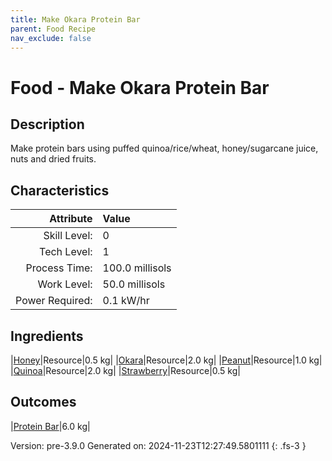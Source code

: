 ```yaml
---
title: Make Okara Protein Bar
parent: Food Recipe
nav_exclude: false
---
```

# Food - Make Okara Protein Bar

## Description
Make protein bars using puffed quinoa/rice/wheat, honey/sugarcane juice, nuts and dried fruits.

## Characteristics

| Attribute      | Value |
|--------:|:------|
|Skill Level:|0|
|Tech Level:|1|
|Process Time:|100.0 millisols|
|Work Level:|50.0 millisols|
|Power Required:|0.1 kW/hr|

## Ingredients

|[Honey](../resource/honey.html)|Resource|0.5 kg|
|[Okara](../resource/okara.html)|Resource|2.0 kg|
|[Peanut](../resource/peanut.html)|Resource|1.0 kg|
|[Quinoa](../resource/quinoa.html)|Resource|2.0 kg|
|[Strawberry](../resource/strawberry.html)|Resource|0.5 kg|

## Outcomes

|[Protein Bar](../resource/protein-bar.html)|6.0 kg|


Version: pre-3.9.0 Generated on: 2024-11-23T12:27:49.5801111
{: .fs-3 }

